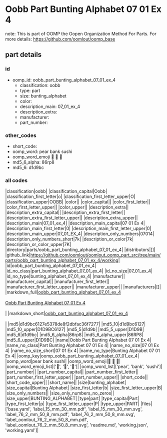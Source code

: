 # Oobb Part Bunting Alphabet 07 01 Ex 4  

note: This is part of OOMP the Oopen Organization Method For Parts. For more details: https://github.com/oomlout/oomp_base

##  part details





### id
* oomp_id: oobb_part_bunting_alphabet_07_01_ex_4
  * classification: oobb
  * type: part
  * size: bunting_alphabet
  * color: 
  * description_main: 07_01_ex_4
  * description_extra: 
  * manufacturer: 
  * part_number: 

### other_codes
* short_code: 
* oomp_word: pear bank sushi
* oomp_word_emoji :pear: :bank: :sushi:
* md5_6_alpha: 86rp8
* md5_6: d1d9bc

### all codes 
|classification|oobb|
|classification_capital|Oobb|
|classification_first_letter|o|
|classification_first_letter_upper|O|
|classification_upper|OOBB|
|color||
|color_capital||
|color_first_letter||
|color_first_letter_upper||
|color_upper||
|description_extra||
|description_extra_capital||
|description_extra_first_letter||
|description_extra_first_letter_upper||
|description_extra_upper||
|description_main|07_01_ex_4|
|description_main_capital|07 01 Ex 4|
|description_main_first_letter|0|
|description_main_first_letter_upper|0|
|description_main_upper|07_01_EX_4|
|description_only_numbers|07014|
|description_only_numbers_short|7k|
|description_or_color|7k|
|description_or_color_upper|7K|
|directory|parts/oobb_part_bunting_alphabet_07_01_ex_4|
|distributors|[]|
|github_link|https://github.com/oomlout/oomlout_oomp_part_src/tree/main/parts/oobb_part_bunting_alphabet_07_01_ex_4/working|
|id|oobb_part_bunting_alphabet_07_01_ex_4|
|id_no_class|part_bunting_alphabet_07_01_ex_4|
|id_no_size|07_01_ex_4|
|id_no_type|bunting_alphabet_07_01_ex_4|
|manufacturer||
|manufacturer_capital||
|manufacturer_first_letter||
|manufacturer_first_letter_upper||
|manufacturer_upper||
|manufacturers|[]|
|markdown_full|[oobb_part_bunting_alphabet_07_01_ex_4](https://github.com/oomlout/oomlout_oomp_part_src/tree/main/parts/oobb_part_bunting_alphabet_07_01_ex_4/working)<br>[](https://github.com/oomlout/oomlout_oomp_part_src/tree/main/parts/oobb_part_bunting_alphabet_07_01_ex_4/working)<br>[Oobb Part Bunting Alphabet 07 01 Ex 4](https://github.com/oomlout/oomlout_oomp_part_src/tree/main/parts/oobb_part_bunting_alphabet_07_01_ex_4/working)<br><br>|
|markdown_short|[oobb_part_bunting_alphabet_07_01_ex_4](https://github.com/oomlout/oomlout_oomp_part_src/tree/main/parts/oobb_part_bunting_alphabet_07_01_ex_4/working)<br><br>|
|md5|d1d9bc6127e5378de8f2dbfac36f7277|
|md5_10|d1d9bc6127|
|md5_10_upper|D1D9BC6127|
|md5_5|d1d9b|
|md5_5_upper|D1D9B|
|md5_6|d1d9bc|
|md5_6_alpha|86rp8|
|md5_6_alpha_upper|86RP8|
|md5_6_upper|D1D9BC|
|name|Oobb Part Bunting Alphabet 07 01 Ex 4|
|name_no_class|Part Bunting Alphabet 07 01 Ex 4|
|name_no_size|07 01 Ex 4|
|name_no_size_short|07 01 Ex 4|
|name_no_type|Bunting Alphabet 07 01 Ex 4|
|oomp_key|oomp_oobb_part_bunting_alphabet_07_01_ex_4|
|oomp_word|pear bank sushi|
|oomp_word_emoji|:pear: :bank: :sushi:|
|oomp_word_emoji_list|[':pear:', ':bank:', ':sushi:']|
|oomp_word_list|['pear', 'bank', 'sushi']|
|part_number||
|part_number_capital||
|part_number_first_letter||
|part_number_first_letter_upper||
|part_number_upper||
|short_code||
|short_code_upper||
|short_name||
|size|bunting_alphabet|
|size_capital|Bunting Alphabet|
|size_first_letter|b|
|size_first_letter_upper|B|
|size_only_numbers||
|size_only_numbers_no_zeros||
|size_upper|BUNTING_ALPHABET|
|type|part|
|type_capital|Part|
|type_first_letter|p|
|type_first_letter_upper|P|
|type_upper|PART|
|files|['base.yaml', 'label_15_mm_30_mm.pdf', 'label_15_mm_30_mm.svg', 'label_76_2_mm_50_8_mm.pdf', 'label_76_2_mm_50_8_mm.svg', 'label_oomlout_76_2_mm_50_8_mm.pdf', 'label_oomlout_76_2_mm_50_8_mm.svg', 'readme.md', 'working.json', 'working.yaml']|
